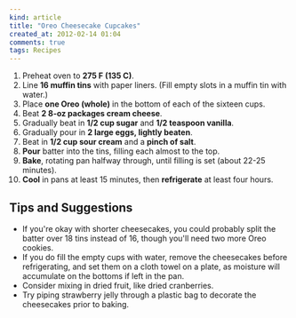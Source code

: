 ```yaml
---
kind: article
title: "Oreo Cheesecake Cupcakes"
created_at: 2012-02-14 01:04
comments: true
tags: Recipes
---
```


1. Preheat oven to **275 F (135 C)**.
2. Line **16 muffin tins** with paper liners. (Fill empty slots in a
   muffin tin with water.)
3. Place **one Oreo (whole)** in the bottom of each of the sixteen cups.
4. Beat **2 8-oz packages cream cheese**.
5. Gradually beat in **1/2 cup sugar** and **1/2 teaspoon vanilla**.
6. Gradually pour in **2 large eggs, lightly beaten**.
7. Beat in **1/2 cup sour cream** and a **pinch of salt**.
8. **Pour** batter into the tins, filling each almost to the top.
9. **Bake**, rotating pan halfway through, until filling is set (about
   22-25 minutes).
10. **Cool** in pans at least 15 minutes, then **refrigerate** at least
    four hours.

Tips and Suggestions
--------------------

- If you're okay with shorter cheesecakes, you could probably split
  the batter over 18 tins instead of 16, though you'll need two more
  Oreo cookies.
- If you do fill the empty cups with water, remove the cheesecakes
  before refrigerating, and set them on a cloth towel on a plate, as
  moisture will accumulate on the bottoms if left in the pan.
- Consider mixing in dried fruit, like dried cranberries.
- Try piping strawberry jelly through a plastic bag to decorate the
  cheesecakes prior to baking.

